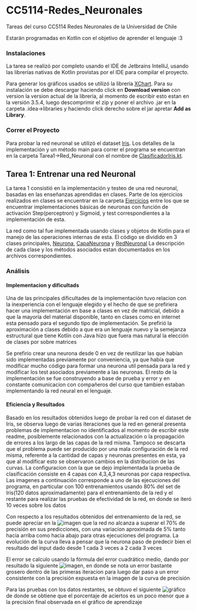 # CC5114-Redes_Neuronales
Tareas del curso CC5114 Redes Neuronales de la Universidad de Chile

Estarán programadas en Kotlin con el objetivo de aprender el lenguaje :3

### Instalaciones
La tarea se realizó por completo usando el IDE de Jetbrains IntelliJ, usando las librerías nativas de Kotlin provistas 
por el IDE para compilar el proyecto.

Para generar los gráficos usados se utilizó la librería [XChart](https://knowm.org/open-source/XChart/). Para su instalación
se debe descargar haciendo click en __Download version__ con version la version actual de la librería, al momento de escribir 
esto estan en la versión 3.5.4, luego descomprimir el zip y poner el archivo .jar en la carpeta .idea->libraries y haciendo click 
derecho sobre el jar apretar __Add as Library__.

### Correr el Proyecto
Para probar la red neuronal se utilizó el dataset [Iris](https://archive.ics.uci.edu/ml/datasets/Iris). Los detalles
de la implementación y un método main para correr el programa se encuentran en la carpeta Tarea1->Red_Neuronal con el nombre
de [ClasificadorIris.kt]().



## Tarea 1: Entrenar una red Neuronal
La tarea 1 consistió en la implementación y testeo de una red neuronal, basadas en las enseñanzas aprendidas en clases.
Parte de los ejercicios realizados en clases se encuentrar en la carpeta [Ejercicios]() entre los que se encuentrar implementaciones
básicas de neuronas con función de activación Step(perceptron) y Sigmoid, y test correspondientes a la implementación de esta.
 
La red como tal fue implementada usando clases y objetos de Kotlin para el manejo de las operaciones internas de esta. El código
se dividido en 3 clases principales, [Neurona](https://github.com/terrypls/CC5114-Redes_Neuronales/blob/master/src/Tarea1/Red_Neuronal/Neurona.kt),
 [CapaNeurona](https://github.com/terrypls/CC5114-Redes_Neuronales/blob/master/src/Tarea1/Red_Neuronal/CapaNeurona.kt)
   y [RedNeuronal]( https://github.com/terrypls/CC5114-Redes_Neuronales/blob/master/src/Tarea1/Red_Neuronal/RedNeuronal.kt)
La descripción de cada clase y los métodos asociados estan documentados en los archivos correspondientes.

### Análisis
#### Implementacion y dificultads
Una de las principales dificultades de la implementación tuvo relacion con la inexperiencia con el lenguaje elegido
y el hecho de que se prefiriera hacer una implementación en base a clases  en vez de matricial, debido a que la mayoría del
material disponible, tanto en clases como en internet esta pensado para el segundo tipo de implementación. Se prefirió la 
aproximación a clases debido a que era un lenguaje nuevo y la semejanza estructural que tiene Kotlin  con Java hizo
que fuera mas natural la elección de clases por sobre matrices

Se prefirio crear una neurona desde 0 en vez de reutilizar las que habían sido implementadas previamente por conveniencia,
ya que había que modificar mucho código para formar una neurona util pensada para la red y modificar los test asociados 
previamente a las neuronas. El resto de la implementación se fue construyendo a base de prueba y error y en constante comunicacion
con compañeros del curso que tambien estaban implementando la red neural en el lenguaje.

#### Eficiencia y Resultados

Basado en los resultados obtenidos luego de probar la red con el dataset de Iris, se observa luego de varias iteraciones
que la red en general presenta problemas de implementacion no identificados al momento de escribir este readme, posiblemente
relacionados con la actualización o la propagación de errores a los largo de las capas de la red misma. Tampoco se descarta 
que el problema puede ser producido por una mala configuración de la red misma, referente a la cantidad de capas y neuronas
presentes en esta, ya que al modificar esto se observaron cambios en la distribucion de las curvas. La configuracion con la 
que se dejo implementada la prueba de clasificación consiste en 4 capas con 4,3,4,3 neuronas por capa respectiva. Las imagenes
a continuación corresponde a uno de las ejecuciones del programa, en particular con 100 entrenamientos usando 80% del set
de Iris(120 datos aproximadamente) para el entrenamiento de la red y el restante para realizar las pruebas de efectividad 
de la red, en donde se iteró 10 veces sobre los datos 


Con respecto a los resultados obtenidos del entrenamiento de la red, se puede apreciar en la  ![imagen](/Assets/Aprendizaje.png "Curva de aprendizaje") 
que la red no alcanza a superar el 70% de precisión en sus predicciones, con una variacion aproximada de 5% tanto hacia arriba como hacia abajo para otras 
 ejecuciones del programa. La evolución de la curva lleva a pensar que la neurona paso de predecir bien el resultado del input
 dado desde 1 cada 3 veces a 2 cada 3 veces
 
 El error se calculo usando la fórmula del error cuadrático medio, dando por resultado la siguiente 
 ![imagen](/Assets/Error.png "Curva de error"), en donde se nota un error bastante grosero dentro de las primeras iteracion 
 para luego dar paso a un error consistente con la precisión expuesta en la imagen de la curva de precisión
 
 Para las pruebas con los datos restantes, se obtuvo el siguiente  ![gráfico](/Assets/Test.png "Porcentaje de aciertos")
  de donde se obtiene que el porcentaje de aciertos es un poco menor que a la precisión final observada en el gráfico de 
  aprendizaje
  
 
  

